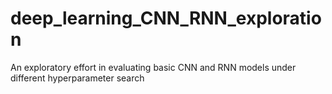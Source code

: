 # deep_learning_CNN_RNN_exploration
An exploratory effort in evaluating basic CNN and RNN models under different hyperparameter search

